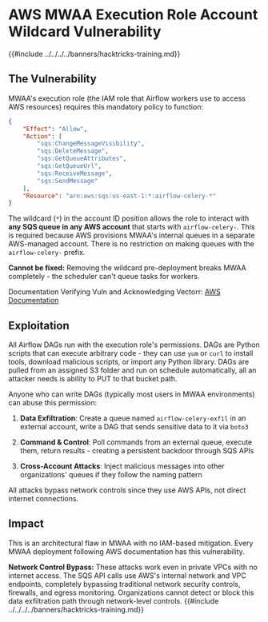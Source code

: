 # AWS MWAA Execution Role Account Wildcard Vulnerability

{{#include ../../../../banners/hacktricks-training.md}}

## The Vulnerability

MWAA's execution role (the IAM role that Airflow workers use to access AWS resources) requires this mandatory policy to function:

```json
{  
    "Effect": "Allow",  
    "Action": [  
        "sqs:ChangeMessageVisibility",  
        "sqs:DeleteMessage",  
        "sqs:GetQueueAttributes",  
        "sqs:GetQueueUrl",  
        "sqs:ReceiveMessage",  
        "sqs:SendMessage"  
    ],  
    "Resource": "arn:aws:sqs:us-east-1:*:airflow-celery-*"  
}
```

The wildcard (`*`) in the account ID position allows the role to interact with **any SQS queue in any AWS account** that starts with `airflow-celery-`. This is required because AWS provisions MWAA's internal queues in a separate AWS-managed account. There is no restriction on making queues with the `airflow-celery-` prefix. 

**Cannot be fixed:** Removing the wildcard pre-deployment breaks MWAA completely - the scheduler can't queue tasks for workers.

Documentation Verifying Vuln and Acknowledging Vectorr: [AWS Documentation](https://docs.aws.amazon.com/mwaa/latest/userguide/mwaa-create-role.html)

## Exploitation

All Airflow DAGs run with the execution role's permissions. DAGs are Python scripts that can execute arbitrary code - they can use `yum` or `curl` to install tools, download malicious scripts, or import any Python library. DAGs are pulled from an assigned S3 folder and run on schedule automatically, all an attacker needs is ability to PUT to that bucket path.

Anyone who can write DAGs (typically most users in MWAA environments) can abuse this permission:

1. **Data Exfiltration**: Create a queue named `airflow-celery-exfil` in an external account, write a DAG that sends sensitive data to it via `boto3`

2. **Command & Control**: Poll commands from an external queue, execute them, return results - creating a persistent backdoor through SQS APIs

3. **Cross-Account Attacks**: Inject malicious messages into other organizations' queues if they follow the naming pattern

All attacks bypass network controls since they use AWS APIs, not direct internet connections.

## Impact

This is an architectural flaw in MWAA with no IAM-based mitigation. Every MWAA deployment following AWS documentation has this vulnerability.

**Network Control Bypass:** These attacks work even in private VPCs with no internet access. The SQS API calls use AWS's internal network and VPC endpoints, completely bypassing traditional network security controls, firewalls, and egress monitoring. Organizations cannot detect or block this data exfiltration path through network-level controls.
{{#include ../../../../banners/hacktricks-training.md}}
